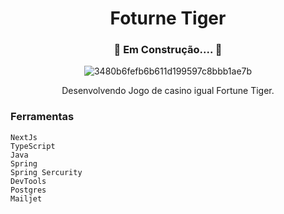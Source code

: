 <div align="center">
  
# Foturne Tiger

<h3>🚧 Em Construção.... 🚧 </h3>

![3480b6fefb6b611d199597c8bbb1ae7b](https://github.com/user-attachments/assets/ea625b40-f6b3-4ff0-93d7-cb034e9ed5e9)

Desenvolvendo Jogo de casino igual Fortune Tiger.

</div>

<h3>Ferramentas</h3>

```
NextJs
TypeScript
Java
Spring
Spring Sercurity
DevTools
Postgres
Mailjet
```

